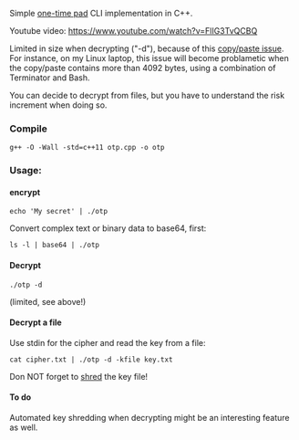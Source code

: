 Simple [one-time pad](https://en.wikipedia.org/wiki/One-time_pad) CLI implementation in C++.

Youtube video: https://www.youtube.com/watch?v=FlIG3TvQCBQ

Limited in size when decrypting ("-d"), because of this
[copy/paste issue](https://stackoverflow.com/questions/22886167/read-a-string-of-length-greater-than-4096-bytes-from-stdin-in-c).
For instance, on my Linux laptop, this issue will become problametic when the copy/paste contains more than 4092 bytes, using a combination of Terminator and Bash.

You can decide to decrypt from files, but you have to understand the risk increment when doing so.

### Compile

````
g++ -O -Wall -std=c++11 otp.cpp -o otp
````

### Usage:

#### encrypt

````
echo 'My secret' | ./otp
````

Convert complex text or binary data to base64, first:

````
ls -l | base64 | ./otp
````

#### Decrypt

````
./otp -d
````

(limited, see above!)

#### Decrypt a file

Use stdin for the cipher and read the key from a file:

````
cat cipher.txt | ./otp -d -kfile key.txt
````

Don NOT forget to [shred](https://en.wikipedia.org/wiki/Shred_(Unix)) the key file!

#### To do

Automated key shredding when decrypting might be an interesting feature as well.
